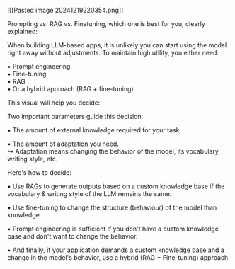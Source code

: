 ![[Pasted image 20241219220354.png]]

Prompting vs. RAG vs. Finetuning, which one is best for you, clearly explained:  
  
When building LLM-based apps, it is unlikely you can start using the model right away without adjustments. To maintain high utility, you either need:  
  
• Prompt engineering  
• Fine-tuning  
• RAG  
• Or a hybrid approach (RAG + fine-tuning)  
  
This visual will help you decide:  
  
Two important parameters guide this decision:  
  
• The amount of external knowledge required for your task.  
  
• The amount of adaptation you need.  
↳ Adaptation means changing the behavior of the model, its vocabulary, writing style, etc.  
  
Here's how to decide:  
  
• Use RAGs to generate outputs based on a custom knowledge base if the vocabulary & writing style of the LLM remains the same.  
  
• Use fine-tuning to change the structure (behaviour) of the model than knowledge.  
  
• Prompt engineering is sufficient if you don't have a custom knowledge base and don't want to change the behavior.  
  
• And finally, if your application demands a custom knowledge base and a change in the model's behavior, use a hybrid (RAG + Fine-tuning) approach